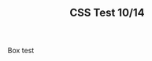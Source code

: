 <!DOCTYPE html>
<html lang="en">
<head>
<title>CSS Template</title>
<meta charset="utf-8">
<meta name="viewport" content="width=device-width, initial-scale=1">
<style>
* {
  box-sizing: border-box;
}

body {
  font-family: Arial, Helvetica, sans-serif;
}

/* Style the header */
header {
  background-color: #666;
  padding: 30px;
  text-align: center;
  font-size: 35px;
  color: white;
}

/* Create two columns/boxes that floats next to each other */
nav {
  float: left;
  width: 30%;
  height: 300px; /* only for demonstration, should be removed */
  background: #ccc;
  padding: 20px;
}

/* Style the list inside the menu */
nav ul {
  list-style-type: none;
  padding: 0;
}

a1 {
  float: left;
  padding: 20px;
  width: 50%;
  background-color: skyblue;
}

a2 {
  float: right;
  padding: 30px;
  width: 50%;
  background-color: yellow;
}

a3 {
  float: left;
  padding: 20px;
  width: 50%;
  background-color: skyblue;
}

a4 {
  float: right;
  padding: 30px;
  width: 50%;
  background-color: yellow;
}


/* Clear floats after the columns */
section::after {
  content: "";
  display: table;
  clear: both;
}

/* Style the footer */
footer {
  background-color: #777;
  padding: 10px;
  text-align: center;
  color: white;
}

/* Responsive layout - makes the two columns/boxes stack on top of each other instead of next to each other, on small screens */
@media (max-width: 600px) {
  nav, article {
    width: 100%;
    height: auto;
  }
div {
	width: 900px;
    height: 130px;
    border: 15px solid green;
    padding: 40px;
    margin-top: 25px;
    margin-left: 20px;
    margin-right: 20px;
}
</style>
</head>
<body>
<header>
  <h2>CSS Test 10/14</h2>
</header>

<section>

<div>Box test</div>

</section>


</body>
</html>

